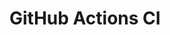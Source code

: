 # GitHub Actions CI































































































































































































































































































































































































































































































































































































































































































































































































































































































































































































































































































































































































































































































































































































































































































































































































































































































































































































































































































































































































































































































